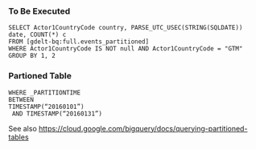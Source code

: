 ### To Be Executed

~~~
SELECT Actor1CountryCode country, PARSE_UTC_USEC(STRING(SQLDATE)) date, COUNT(*) c
FROM [gdelt-bq:full.events_partitioned]
WHERE Actor1CountryCode IS NOT null AND Actor1CountryCode = "GTM" 
GROUP BY 1, 2
~~~

### Partioned Table
~~~
WHERE _PARTITIONTIME
BETWEEN
TIMESTAMP(“20160101”)
 AND TIMESTAMP(“20160131”)
~~~
See also https://cloud.google.com/bigquery/docs/querying-partitioned-tables

